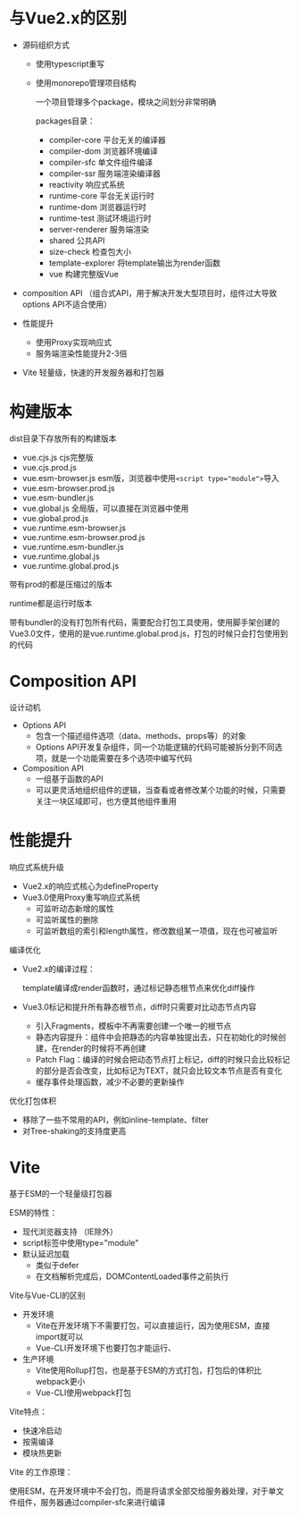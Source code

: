 # 与Vue2.x的区别

- 源码组织方式

  - 使用typescript重写

  - 使用monorepo管理项目结构

    一个项目管理多个package，模块之间划分非常明确

    packages目录：

    - compiler-core    平台无关的编译器
    - compiler-dom    浏览器环境编译
    - compiler-sfc    单文件组件编译
    - compiler-ssr    服务端渲染编译器
    - reactivity    响应式系统
    - runtime-core     平台无关运行时
    - runtime-dom     浏览器运行时
    - runtime-test    测试环境运行时
    - server-renderer    服务端渲染
    - shared     公共API
    - size-check     检查包大小
    - template-explorer    将template输出为render函数
    - vue    构建完整版Vue

- composition API  （组合式API，用于解决开发大型项目时，组件过大导致options API不适合使用）

- 性能提升

  - 使用Proxy实现响应式
  - 服务端渲染性能提升2-3倍

- Vite    轻量级，快速的开发服务器和打包器

# 构建版本

dist目录下存放所有的构建版本

- vue.cjs.js     cjs完整版
- vue.cjs.prod.js    
- vue.esm-browser.js    esm版，浏览器中使用`<script type="module">`导入
- vue.esm-browser.prod.js
- vue.esm-bundler.js
- vue.global.js    全局版，可以直接在浏览器中使用
- vue.global.prod.js
- vue.runtime.esm-browser.js
- vue.runtime.esm-browser.prod.js
- vue.runtime.esm-bundler.js
- vue.runtime.global.js
- vue.runtime.global.prod.js

带有prod的都是压缩过的版本

runtime都是运行时版本

带有bundler的没有打包所有代码，需要配合打包工具使用，使用脚手架创建的Vue3.0文件，使用的是vue.runtime.global.prod.js，打包的时候只会打包使用到的代码

# Composition API

设计动机

- Options API
  - 包含一个描述组件选项（data、methods、props等）的对象
  - Options API开发复杂组件，同一个功能逻辑的代码可能被拆分到不同选项，就是一个功能需要在多个选项中编写代码
- Composition API
  - 一组基于函数的API
  - 可以更灵活地组织组件的逻辑，当查看或者修改某个功能的时候，只需要关注一块区域即可，也方便其他组件重用

# 性能提升

响应式系统升级

- Vue2.x的响应式核心为defineProperty
- Vue3.0使用Proxy重写响应式系统
  - 可监听动态新增的属性
  - 可监听属性的删除
  - 可监听数组的索引和length属性，修改数组某一项值，现在也可被监听

编译优化

- Vue2.x的编译过程：

  template编译成render函数时，通过标记静态根节点来优化diff操作

- Vue3.0标记和提升所有静态根节点，diff时只需要对比动态节点内容

  - 引入Fragments，模板中不再需要创建一个唯一的根节点
  - 静态内容提升：组件中会把静态的内容单独提出去，只在初始化的时候创建，在render的时候将不再创建
  - Patch Flag：编译的时候会把动态节点打上标记，diff的时候只会比较标记的部分是否会改变，比如标记为TEXT，就只会比较文本节点是否有变化
  - 缓存事件处理函数，减少不必要的更新操作

优化打包体积

- 移除了一些不常用的API，例如inline-template、filter
- 对Tree-shaking的支持度更高

# Vite

基于ESM的一个轻量级打包器

ESM的特性：

- 现代浏览器支持 （IE除外）
- script标签中使用type="module"
- 默认延迟加载
  - 类似于defer
  - 在文档解析完成后，DOMContentLoaded事件之前执行

Vite与Vue-CLI的区别

- 开发环境
  - Vite在开发环境下不需要打包，可以直接运行，因为使用ESM，直接import就可以
  - Vue-CLI开发环境下也要打包才能运行、
- 生产环境
  - Vite使用Rollup打包，也是基于ESM的方式打包，打包后的体积比webpack更小
  - Vue-CLI使用webpack打包

Vite特点：

- 快速冷启动
- 按需编译
- 模块热更新

Vite 的工作原理：

使用ESM，在开发环境中不会打包，而是将请求全部交给服务器处理，对于单文件组件，服务器通过compiler-sfc来进行编译
